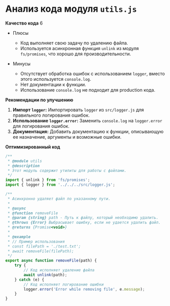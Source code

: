 # Анализ кода модуля `utils.js`

**Качество кода**
6
-  Плюсы
    - Код выполняет свою задачу по удалению файла.
    - Используется асинхронная функция `unlink` из модуля `fs/promises`, что хорошо для производительности.

-  Минусы
    - Отсутствует обработка ошибок с использованием `logger`, вместо этого используется `console.log`.
    - Нет документации к функции.
    - Использование `console.log` не подходит для production кода.

**Рекомендации по улучшению**

1. **Импорт `logger`:** Импортировать `logger` из `src/logger.js` для правильного логирования ошибок.
2. **Использование `logger.error`:** Заменить `console.log` на `logger.error` для логирования ошибок.
3. **Документация:** Добавить документацию к функции, описывающую ее назначение, аргументы и возможные ошибки.

**Оптимизированный код**

```javascript
/**
 * @module utils
 * @description
 * Этот модуль содержит утилиты для работы с файлами.
 */
import { unlink } from 'fs/promises';
import { logger } from '../../../src/logger.js';

/**
 * Асинхронно удаляет файл по указанному пути.
 *
 * @async
 * @function removeFile
 * @param {string} path - Путь к файлу, который необходимо удалить.
 * @throws {Error} Выбрасывает ошибку, если не удается удалить файл.
 * @returns {Promise<void>}
 *
 * @example
 * // Пример использования
 * const filePath = './test.txt';
 * await removeFile(filePath);
 */
export async function removeFile(path) {
    try {
        // Код исполняет удаление файла
        await unlink(path);
    } catch (e) {
        // Код исполняет логирование ошибки
        logger.error('Error while removing file', e.message);
    }
}
```